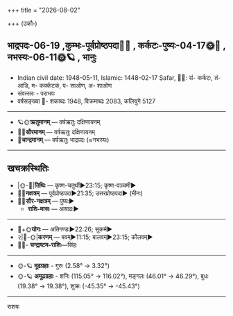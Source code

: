 +++
title = "2026-08-02"

+++
(उकौ॰)
## भाद्रपदः-06-19  ,कुम्भः-पूर्वप्रोष्ठपदा🌛🌌  ,  कर्कटः-पुष्यः-04-17🌞🌌  ,  नभस्यः-06-11🌞🪐  , भानुः
- Indian civil date: 1948-05-11, Islamic: 1448-02-17 Ṣafar, 🌌🌞: सं- कर्कटः, तं- आडि, म- कर्क्कटकं, प- साओण, अ- शाओण
- संवत्सरः - पराभवः
- वर्षसङ्ख्या 🌛- शकाब्दः 1948, विक्रमाब्दः 2083, कलियुगे 5127
___________________
- 🪐🌞**ऋतुमानम्** — वर्षऋतुः दक्षिणायनम्
- 🌌🌞**सौरमानम्** — वर्षऋतुः दक्षिणायनम्
- 🌛**चान्द्रमानम्** — वर्षऋतुः भाद्रपदः (≈नभस्यः)
___________________


## खचक्रस्थितिः
- |🌞-🌛|**तिथिः** — कृष्ण-चतुर्थी►23:15; कृष्ण-पञ्चमी►  
- 🌌🌛**नक्षत्रम्** — पूर्वप्रोष्ठपदा►21:35; उत्तरप्रोष्ठपदा► (मीनः)  
- 🌌🌞**सौर-नक्षत्रम्** — पुष्यः►  
  - **राशि-मासः** — आषाढः► 
___________________
- 🌛+🌞**योगः** — अतिगण्डः►22:26; सुकर्म►  
- २|🌛-🌞|**करणम्** — बवम्►11:15; बालवम्►23:15; कौलवम्►  
- 🌌🌛- **चन्द्राष्टम-राशिः**—सिंहः  
___________________
- 🌞-🪐 **मूढग्रहाः** - गुरुः (2.58° → 3.32°)
- 🌞-🪐 **अमूढग्रहाः** - शनिः (115.05° → 116.02°), मङ्गलः (46.01° → 46.29°), बुधः (19.38° → 19.38°), शुक्रः (-45.35° → -45.43°)
___________________
राशयः  
**शनि** — मीनः►. **गुरु** — कर्कटः►. **मङ्गल** — वृषभः►22:13; मिथुनम्►. **शुक्र** — कन्या►. **बुध** — मिथुनम्►. **राहु** — कुम्भः►. **केतु** — सिंहः►. 
___________________


## दिनमान-कालविभागाः
- 🌅—06:08-12:25🌞-18:42🌇  

|      |⬇     |⬆     |⬇     |
|------|-----|-----|------|
|चन्द्रः|⬇08:59 |⬆21:26 |     |
|शनिः   |⬇10:36 |⬆22:23 |     |
|गुरुः  |⬇18:31 |⬆05:54*|     |
|मङ्गलः |⬇15:32 |⬆02:46*|     |
|शुक्रः |     |⬆09:17 |⬇21:20 |
|बुधः   |⬇17:26 |⬆04:44*|     |
|राहुः  |⬇07:33 |⬆19:53 |     |
|केतुः  |     |⬆07:33 |⬇19:53 |
___________________
- 🌞⚝भट्टभास्कर-मते वीर्यवन्तः— **प्रातः**—06:08-07:43; **साङ्गवः**—09:17-10:51; **मध्याह्नः**—12:25-14:00; **अपराह्णः**—15:34-17:08; **सायाह्नः**—18:42-20:08  
- 🌞⚝सायण-मते वीर्यवन्तः— **प्रातः-मु॰1**—06:08-06:59; **प्रातः-मु॰2**—06:59-07:49; **साङ्गवः-मु॰2**—09:29-10:20; **पूर्वाह्णः-मु॰2**—12:00-12:51; **अपराह्णः-मु॰2**—14:31-15:21; **सायाह्नः-मु॰2**—17:02-17:52; **सायाह्नः-मु॰3**—17:52-18:42  
- 🌞कालान्तरम्— **ब्राह्मं मुहूर्तम्**—04:37-05:23; **मध्यरात्रिः**—23:17-01:34  
___________________
- **राहुकालः**—17:08-18:42; **यमघण्टः**—12:25-14:00; **गुलिककालः**—15:34-17:08  
___________________
- **शूलम्**—प्रतीची (►11:10); **परिहारः**–गुडम्  
___________________
